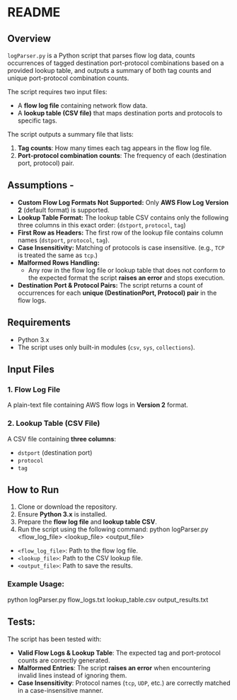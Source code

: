 # README

## Overview

`logParser.py` is a Python script that parses flow log data, counts occurrences of tagged destination port-protocol combinations based on a provided lookup table, and outputs a summary of both tag counts and unique port-protocol combination counts.

The script requires two input files:
- A **flow log file** containing network flow data.
- A **lookup table (CSV file)** that maps destination ports and protocols to specific tags.

The script outputs a summary file that lists:
1. **Tag counts**: How many times each tag appears in the flow log file.
2. **Port-protocol combination counts**: The frequency of each (destination port, protocol) pair.

## Assumptions -
- **Custom Flow Log Formats Not Supported:** Only **AWS Flow Log Version 2** (default format) is supported.
- **Lookup Table Format:** The lookup table CSV contains only the following three columns in this exact order: (`dstport`, `protocol`, `tag`)
- **First Row as Headers:** The first row of the lookup file contains column names (`dstport`, `protocol`, `tag`).
- **Case Insensitivity:** Matching of protocols is case insensitive. (e.g., `TCP` is treated the same as `tcp`.)
- **Malformed Rows Handling:**
    - Any row in the flow log file or lookup table that does not conform to the expected format the script **raises an error** and stops execution.
- **Destination Port & Protocol Pairs:** The script returns a count of occurrences for each **unique (DestinationPort, Protocol) pair** in the flow logs.

## Requirements

- Python 3.x
- The script uses only built-in modules (`csv`, `sys`, `collections`).

## Input Files

### **1. Flow Log File**
A plain-text file containing AWS flow logs in **Version 2** format.

### **2. Lookup Table (CSV File)**
A CSV file containing **three columns**:
- `dstport` (destination port)
- `protocol`
- `tag`

## How to Run

1. Clone or download the repository.
2. Ensure **Python 3.x** is installed.
3. Prepare the **flow log file** and **lookup table CSV**.
4. Run the script using the following command:
python logParser.py <flow_log_file> <lookup_file> <output_file>

- `<flow_log_file>`: Path to the flow log file.
- `<lookup_file>`: Path to the CSV lookup file.
- `<output_file>`: Path to save the results.

### **Example Usage:**

python logParser.py flow_logs.txt lookup_table.csv output_results.txt

## Tests:

The script has been tested with:
- **Valid Flow Logs & Lookup Table**: The expected tag and port-protocol counts are correctly generated.
- **Malformed Entries**: The script **raises an error** when encountering invalid lines instead of ignoring them.
- **Case Insensitivity**: Protocol names (`tcp`, `UDP`, etc.) are correctly matched in a case-insensitive manner.
